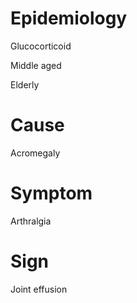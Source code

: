 # Epidemiology

Glucocorticoid

Middle aged

Elderly

# Cause

Acromegaly

# Symptom

Arthralgia

# Sign

Joint effusion
